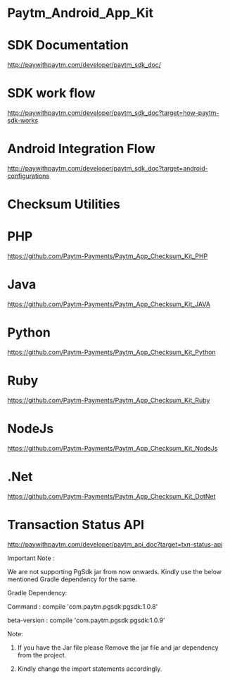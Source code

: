 # Paytm_Android_App_Kit

# SDK Documentation
http://paywithpaytm.com/developer/paytm_sdk_doc/

# SDK work flow
http://paywithpaytm.com/developer/paytm_sdk_doc?target=how-paytm-sdk-works

# Android Integration Flow
http://paywithpaytm.com/developer/paytm_sdk_doc?target=android-configurations

# Checksum Utilities

# PHP
https://github.com/Paytm-Payments/Paytm_App_Checksum_Kit_PHP

# Java
https://github.com/Paytm-Payments/Paytm_App_Checksum_Kit_JAVA

# Python
https://github.com/Paytm-Payments/Paytm_App_Checksum_Kit_Python

# Ruby
https://github.com/Paytm-Payments/Paytm_App_Checksum_Kit_Ruby

# NodeJs
https://github.com/Paytm-Payments/Paytm_App_Checksum_Kit_NodeJs

# .Net
https://github.com/Paytm-Payments/Paytm_App_Checksum_Kit_DotNet

# Transaction Status API
http://paywithpaytm.com/developer/paytm_api_doc?target=txn-status-api

Important Note :

We are not supporting PgSdk jar from now onwards. Kindly use the below mentioned Gradle dependency for the same.

Gradle Dependency:

Command : compile 'com.paytm.pgsdk:pgsdk:1.0.8'

beta-version : compile 'com.paytm.pgsdk:pgsdk:1.0.9'

Note:

1. If you have the Jar file please Remove the jar file and jar dependency from the project.

2. Kindly change the import statements accordingly.
